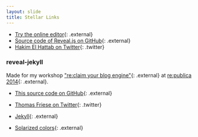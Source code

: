 ```yaml
---
layout: slide
title: Stellar Links
---
```


- [Try the online editor](http://slid.es){: .external}
- [Source code of Reveal.js on GitHub](https://github.com/hakimel/reveal.js){: .external}
- [Hakim El Hattab on Twitter](http://twitter.com/hakimel){: .twitter}

### reveal-jekyll

Made for my workshop ["re:claim your blog engine"](http://rp14.tasmo.de/#/){: .external} at [re:publica 2014](http://re-publica.de/session/einfach-bloggen-markdown-text-git-und-jekyll){: .external}.

- [This source code on GitHub](https://github.com/tasmo/reveal-jekyll){: .external}
- [Thomas Friese on Twitter](http://twitter.com/_tasmo){: .twitter}

- [Jekyll](http://jekyllrb.com/){: .external}
- [Solarized colors](http://ethanschoonover.com/solarized){: .external}